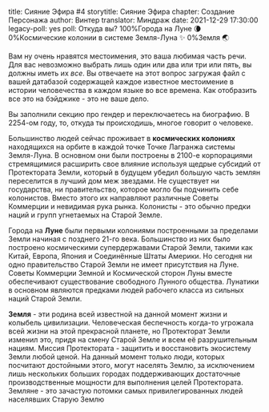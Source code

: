 title: Сияние Эфира #4
storytitle: Сияние Эфира
chapter: Создание Персонажа
author: Винтер
translator: Миндраж
date: 2021-12-29 17:30:00
legacy-poll: yes
poll: Откуда вы?
      100%Города на Луне 🌘
      0%Космические колонии в системе Земля-Луна ✨
      0%Земля 🌏

Вам ну очень нравятся местоимения, это ваша любимая часть речи. Для вас невозможно выбрать лишь один или два или три или пять, вы должны иметь их *все*. Вы отвечаете на этот вопрос загружая файл с вашей датабазой содержащей каждое известное местоимение в истории человечества в каждом языке во все времена. Как отобразить все это на бэйджике - это не ваше дело.

Вы заполнили секцию про гендер и переключаетесь на биографию. В 2254-ом году, то, откуда ты происходишь, многое говорит о человеке.

Большинство людей сейчас проживает в **космических колониях** находящихся на орбите в каждой точке Точке Лагранжа системы Земля-Луна. В основном они были построены в 2100-е корпорациями стремящимися расширить свое влияние используя щедрые субсидий от Протектората Земли, который в будущем убедил большую часть землян переселится в лучший дом меж звездами. Не существует ни государства, ни правительство, которое могло бы подчинить себе колонистов. Вместо этого их направляют различные Советы Коммерции и невидимая рука рынка. Колонисты - это обычно предки наций и групп угнетаемых на Старой Земле.

Города на **Луне** были первыми колониями построенными за пределами Земли начиная с позднего 21-го века. Большинство из них было построено космическими супердержавами Старой Земли, такими как Китай, Европа, Япония и Соединённые Штаты Америки. Но сегодня ни одно правительство Старой Земли не имеет присутствия на Луне. Советы Коммерции Земной и Космической сторон Луны вместе обеспечивают существование свободного Лунного общества. Лунатики в основном являются предками людей рабочего класса из сильных наций Старой Земли.

**Земля** - эти родина всей известной на данной момент жизни и колыбель цивилизации. Человеческая беспечность когда-то угрожала всей жизни на этой прекрасной планете, но Протекторат Земли изменил это, придя на смену Старой Земле и всем её разрушительным нациям. Миссия Протектората - защитить и восстановить экосистему Земли любой ценой. На данный момент только люди, которых посчитают достойными этого, могут населять Землю, за исключением лишь нескольких больших городах поддерживающих достаточные производственные мощности для выполнения целей Протектората. Земляне - это зачастую потомки самых привилегированных людей населявших Старую Землю
